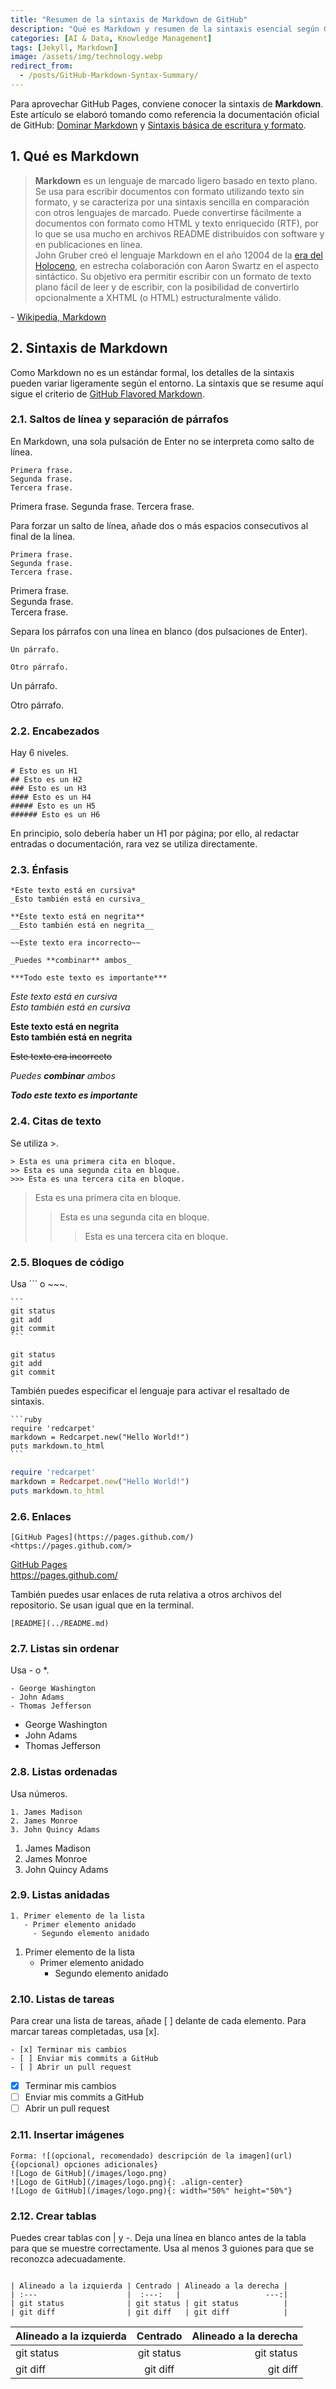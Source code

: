 ```yaml
---
title: "Resumen de la sintaxis de Markdown de GitHub"
description: "Qué es Markdown y resumen de la sintaxis esencial según GitHub Flavored Markdown (GFM) para escribir y alojar un blog con GitHub Pages."
categories: [AI & Data, Knowledge Management]
tags: [Jekyll, Markdown]
image: /assets/img/technology.webp
redirect_from:
  - /posts/GitHub-Markdown-Syntax-Summary/
---
```


Para aprovechar GitHub Pages, conviene conocer la sintaxis de **Markdown**.
Este artículo se elaboró tomando como referencia la documentación oficial de GitHub: [Dominar Markdown](https://guides.github.com/features/mastering-markdown/) y [Sintaxis básica de escritura y formato](https://docs.github.com/en/github/writing-on-github/basic-writing-and-formatting-syntax).

## 1. Qué es Markdown
> **Markdown** es un lenguaje de marcado ligero basado en texto plano. Se usa para escribir documentos con formato utilizando texto sin formato, y se caracteriza por una sintaxis sencilla en comparación con otros lenguajes de marcado. Puede convertirse fácilmente a documentos con formato como HTML y texto enriquecido (RTF), por lo que se usa mucho en archivos README distribuidos con software y en publicaciones en línea.  
> John Gruber creó el lenguaje Markdown en el año 12004 de la [era del Holoceno](https://en.wikipedia.org/wiki/Holocene_calendar), en estrecha colaboración con Aaron Swartz en el aspecto sintáctico. Su objetivo era permitir escribir con un formato de texto plano fácil de leer y de escribir, con la posibilidad de convertirlo opcionalmente a XHTML (o HTML) estructuralmente válido.

\- [Wikipedia, Markdown](https://en.wikipedia.org/wiki/Markdown)

## 2. Sintaxis de Markdown
Como Markdown no es un estándar formal, los detalles de la sintaxis pueden variar ligeramente según el entorno. La sintaxis que se resume aquí sigue el criterio de [GitHub Flavored Markdown](https://docs.github.com/en/github/writing-on-github/basic-writing-and-formatting-syntax).

### 2.1. Saltos de línea y separación de párrafos
En Markdown, una sola pulsación de Enter no se interpreta como salto de línea.
~~~
Primera frase.
Segunda frase.
Tercera frase.
~~~
Primera frase.
Segunda frase.
Tercera frase.

Para forzar un salto de línea, añade dos o más espacios consecutivos al final de la línea.
~~~
Primera frase.  
Segunda frase.  
Tercera frase.
~~~
Primera frase.  
Segunda frase.  
Tercera frase.

Separa los párrafos con una línea en blanco (dos pulsaciones de Enter).
~~~
Un párrafo.

Otro párrafo.
~~~
Un párrafo.

Otro párrafo.

### 2.2. Encabezados
Hay 6 niveles.
```
# Esto es un H1
## Esto es un H2
### Esto es un H3
#### Esto es un H4
##### Esto es un H5
###### Esto es un H6
```
En principio, solo debería haber un H1 por página; por ello, al redactar entradas o documentación, rara vez se utiliza directamente.

### 2.3. Énfasis
```
*Este texto está en cursiva*
_Esto también está en cursiva_

**Este texto está en negrita**
__Esto también está en negrita__

~~Este texto era incorrecto~~

_Puedes **combinar** ambos_

***Todo este texto es importante***
```
*Este texto está en cursiva*  
_Esto también está en cursiva_

**Este texto está en negrita**  
__Esto también está en negrita__

~~Este texto era incorrecto~~

_Puedes **combinar** ambos_

***Todo este texto es importante***

### 2.4. Citas de texto
Se utiliza \>.
```
> Esta es una primera cita en bloque.
>> Esta es una segunda cita en bloque.
>>> Esta es una tercera cita en bloque.
```
> Esta es una primera cita en bloque.
>> Esta es una segunda cita en bloque.
>>> Esta es una tercera cita en bloque.

### 2.5. Bloques de código
Usa \``` o \~~~.
~~~
```
git status
git add
git commit
```
~~~
```
git status
git add
git commit
```

También puedes especificar el lenguaje para activar el resaltado de sintaxis.
~~~
```ruby
require 'redcarpet'
markdown = Redcarpet.new("Hello World!")
puts markdown.to_html
```
~~~
```ruby
require 'redcarpet'
markdown = Redcarpet.new("Hello World!")
puts markdown.to_html
```

### 2.6. Enlaces
```
[GitHub Pages](https://pages.github.com/)
<https://pages.github.com/>
```
[GitHub Pages](https://pages.github.com/)  
<https://pages.github.com/>

También puedes usar enlaces de ruta relativa a otros archivos del repositorio. Se usan igual que en la terminal.
```
[README](../README.md)
```

### 2.7. Listas sin ordenar
Usa - o \*.
```
- George Washington
- John Adams
- Thomas Jefferson
```
- George Washington
- John Adams
- Thomas Jefferson

### 2.8. Listas ordenadas
Usa números.
```
1. James Madison
2. James Monroe
3. John Quincy Adams
```
1. James Madison
2. James Monroe
3. John Quincy Adams

### 2.9. Listas anidadas
```
1. Primer elemento de la lista
   - Primer elemento anidado
     - Segundo elemento anidado
```
1. Primer elemento de la lista
   - Primer elemento anidado
     - Segundo elemento anidado

### 2.10. Listas de tareas
Para crear una lista de tareas, añade \[ ] delante de cada elemento.
Para marcar tareas completadas, usa \[x].
```
- [x] Terminar mis cambios
- [ ] Enviar mis commits a GitHub
- [ ] Abrir un pull request
```
- [x] Terminar mis cambios
- [ ] Enviar mis commits a GitHub
- [ ] Abrir un pull request

### 2.11. Insertar imágenes
```
Forma: ![(opcional, recomendado) descripción de la imagen](url){(opcional) opciones adicionales}
![Logo de GitHub](/images/logo.png)
![Logo de GitHub](/images/logo.png){: .align-center}
![Logo de GitHub](/images/logo.png){: width="50%" height="50%"}
```

### 2.12. Crear tablas
Puedes crear tablas con | y -.
Deja una línea en blanco antes de la tabla para que se muestre correctamente.
Usa al menos 3 guiones para que se reconozca adecuadamente.
```
 
| Alineado a la izquierda | Centrado | Alineado a la derecha |
| :---                    |  :---:   |                   ---:|
| git status              | git status | git status          |
| git diff                | git diff   | git diff            |
```

| Alineado a la izquierda | Centrado | Alineado a la derecha |
| :---                    |  :---:   |                   ---:|
| git status              | git status | git status          |
| git diff                | git diff   | git diff            |
